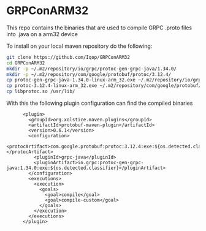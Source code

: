 # GRPConARM32

This repo contains the binaries that are used to compile GRPC .proto files into .java on a arm32 device

To install on your local maven repository do the following:

```bash
git clone https://github.com/Iqop/GRPConARM32
cd GRPConARM32
mkdir -p ~/.m2/repository/io/grpc/protoc-gen-grpc-java/1.34.0/
mkdir -p ~/.m2/repository/com/google/protobuf/protoc/3.12.4/
cp protoc-gen-grpc-java-1.34.0-linux-arm_32.exe ~/.m2/repository/io/grpc/protoc-gen-grpc-java/1.34.0/
cp protoc-3.12.4-linux-arm_32.exe ~/.m2/repository/com/google/protobuf/protoc/3.12.4/
cp libprotoc.so /usr/lib/
```
With this the following plugin configuration can find the compiled binaries

```
      <plugin>
        <groupId>org.xolstice.maven.plugins</groupId>
        <artifactId>protobuf-maven-plugin</artifactId>
        <version>0.6.1</version>
        <configuration>
          <protocArtifact>com.google.protobuf:protoc:3.12.4:exe:${os.detected.classifier}</protocArtifact>
          <pluginId>grpc-java</pluginId>
          <pluginArtifact>io.grpc:protoc-gen-grpc-java:1.34.0:exe:${os.detected.classifier}</pluginArtifact>
        </configuration>
        <executions>
          <execution>
            <goals>
              <goal>compile</goal>
              <goal>compile-custom</goal>
            </goals>
          </execution>
        </executions>
      </plugin>
```

